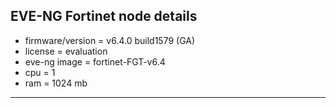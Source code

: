 ## EVE-NG Fortinet node details

- firmware/version = v6.4.0 build1579 (GA)  
- license = evaluation  
- eve-ng image = fortinet-FGT-v6.4  
- cpu = 1  
- ram = 1024 mb  

---
